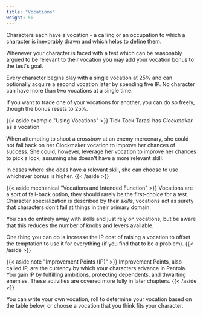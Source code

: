 ```yaml
---
title: "Vocations"
weight: 50
---
```


Characters each have a vocation - a calling or an occupation to which a character is inexorably drawn and which helps to define them.

Whenever your character is faced with a test which can be reasonably argued to be relevant to their vocation you may add your vocation bonus to the test's goal.

Every character begins play with a single vocation at 25% and can optionally acquire a second vocation later by spending five IP.
No character can have more than two vocations at a single time.

If you want to trade one of your vocations for another, you can do so freely, though the bonus resets to 25%.

{{< aside example "Using Vocations" >}}
Tick-Tock Tarasi has _Clockmaker_ as a vocation.

When attempting to shoot a crossbow at an enemy mercenary, she could not fall back on her Clockmaker vocation to improve her chances of success.
She could, however, leverage her vocation to improve her chances to pick a lock, assuming she doesn't have a more relevant skill.

In cases where she _does_ have a relevant skill, she can choose to use whichever bonus is higher.
{{< /aside >}}

{{< aside mechanical "Vocations and Intended Function" >}}
Vocations are a sort of fall-back option, they should rarely be the first-choice for a test.
Character specialization is described by their _skills_, vocations act as surety that characters don't fail at things in their primary domain.

You can do entirely away with skills and just rely on vocations, but be aware that this reduces the number of knobs and levers available.

One thing you can do is increase the IP cost of raising a vocation to offset the temptation to use it for everything (if you find that to be a problem).
{{< /aside >}}

{{< aside note "Improvement Points (IP)" >}}
Improvement Points, also called IP, are the currency by which your characters advance in Pentola.
You gain IP by fulfilling ambitions, protecting dependents, and thwarting enemies.
These activities are covered more fully in later chapters.
{{< /aside >}}

You can write your own vocation, roll to determine your vocation based on the table below, or choose a vocation that you think fits your character.

